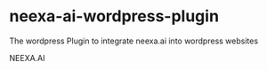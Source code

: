 # neexa-ai-wordpress-plugin
The wordpress Plugin to integrate neexa.ai into wordpress websites


NEEXA.AI
